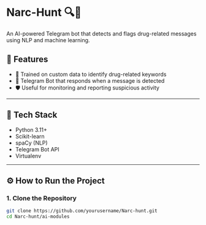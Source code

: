 # Narc-Hunt 🔍🚫

An AI-powered Telegram bot that detects and flags drug-related messages using NLP and machine learning.

## 🚀 Features

- 🧠 Trained on custom data to identify drug-related keywords
- 🤖 Telegram Bot that responds when a message is detected
- 🛡️ Useful for monitoring and reporting suspicious activity

---

## 🧰 Tech Stack

- Python 3.11+
- Scikit-learn
- spaCy (NLP)
- Telegram Bot API
- Virtualenv

---

## ⚙️ How to Run the Project

### 1. Clone the Repository
```bash
git clone https://github.com/yourusername/Narc-hunt.git
cd Narc-hunt/ai-modules
